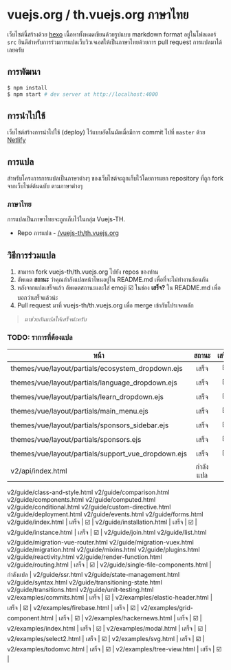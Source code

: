 # vuejs.org / th.vuejs.org ภาษาไทย

เว็บไซต์นี้สร้างด้วย [hexo](http://hexo.io/) เนื้อหาทั้งหมดเขียนด้วยรูปแบบ markdown format อยู่ในโฟลเดอร์ `src` ยินดีสำหรับการร่วมการแปลเว็บวิวเจเอสให้เป็นภาษาไทยด้วยการ pull request การแปลมาได้เลยครับ

## การพัฒนา

``` bash
$ npm install
$ npm start # dev server at http://localhost:4000
```

## การนำไปใช้

เว็บไซต์สร้างการนำไปใช้ (deploy) ไว้แบบอัตโนมัตเมื่อมีการ commit ไปที่ `master` ด้วย [Netlify](https://www.netlify.com/)

## การแปล

สำหรับโครงการการแปลเป็นภาษาต่างๆ ของเว็บไซต์จะถูกเก็บไว้โดยการแยก repository ที่ถูก fork จากเว็บไซต์ต้นฉบับ ตามภาษาต่างๆ

### ภาษาไทย

การแปลเป็นภาษาไทยจะถูกเก็บไว้ในกลุ่ม Vuejs-TH.

* Repo การแปล - [/vuejs-th/th.vuejs.org](https://github.com/vuejs-th/th.vuejs.org)

## วิธีการร่วมแปล

1. สามารถ fork vuejs-th/th.vuejs.org ไปยัง repos ของท่าน
2. อัพเดต **สถานะ** ว่าคุณกำลังแปลหน้าไหนอยู่ใน README.md เพื่อที่จะไม่ทำงานซ้อนกัน
3. หลังจากแปลเสร็จแล้ว อัพเดตสถานะและใส่ emoji :ballot_box_with_check: ในช่อง **เสร็จ?** ใน README.md  เพื่อบอกว่าเสร็จแล้วน่ะ
4. Pull request มาที่ vuejs-th/th.vuejs.org เพื่อ merge เข้ากับโปรเจคหลัก

> _มาช่วยกันแปลให้เสร็จน่ะครับ_

### **TODO:** ราการที่ต้องแปล

หน้า | สถานะ |  เสร็จ? |
----|:-------:|:--------:|
themes/vue/layout/partials/ecosystem_dropdown.ejs | เสร็จ | :ballot_box_with_check: |
themes/vue/layout/partials/language_dropdown.ejs | เสร็จ | :ballot_box_with_check: |
themes/vue/layout/partials/learn_dropdown.ejs | เสร็จ | :ballot_box_with_check: |
themes/vue/layout/partials/main_menu.ejs | เสร็จ | :ballot_box_with_check: |
themes/vue/layout/partials/sponsors_sidebar.ejs | เสร็จ | :ballot_box_with_check: |
themes/vue/layout/partials/sponsors.ejs |  เสร็จ | :ballot_box_with_check: |
themes/vue/layout/partials/support_vue_dropdown.ejs | เสร็จ | :ballot_box_with_check: |
v2/api/index.html | กำลังแปล | 
v2/guide/class-and-style.html
v2/guide/comparison.html
v2/guide/components.html
v2/guide/computed.html
v2/guide/conditional.html
v2/guide/custom-directive.html
v2/guide/deployment.html
v2/guide/events.html
v2/guide/forms.html
v2/guide/index.html | เสร็จ | :ballot_box_with_check: | 
v2/guide/installation.html | เสร็จ | :ballot_box_with_check: |
v2/guide/instance.html | เสร็จ | :ballot_box_with_check: |
v2/guide/join.html
v2/guide/list.html
v2/guide/migration-vue-router.html
v2/guide/migration-vuex.html
v2/guide/migration.html
v2/guide/mixins.html
v2/guide/plugins.html
v2/guide/reactivity.html
v2/guide/render-function.html
v2/guide/routing.html | เสร็จ | :ballot_box_with_check: | 
v2/guide/single-file-components.html | กำลังแปล | 
v2/guide/ssr.html
v2/guide/state-management.html
v2/guide/syntax.html
v2/guide/transitioning-state.html
v2/guide/transitions.html
v2/guide/unit-testing.html
v2/examples/commits.html | เสร็จ | :ballot_box_with_check: |
v2/examples/elastic-header.html | เสร็จ | :ballot_box_with_check: |
v2/examples/firebase.html | เสร็จ | :ballot_box_with_check: |
v2/examples/grid-component.html | เสร็จ | :ballot_box_with_check: |
v2/examples/hackernews.html | เสร็จ | :ballot_box_with_check: |
v2/examples/index.html | เสร็จ | :ballot_box_with_check: |
v2/examples/modal.html | เสร็จ | :ballot_box_with_check: |
v2/examples/select2.html | เสร็จ | :ballot_box_with_check: |
v2/examples/svg.html | เสร็จ | :ballot_box_with_check: |
v2/examples/todomvc.html | เสร็จ | :ballot_box_with_check: |
v2/examples/tree-view.html | เสร็จ | :ballot_box_with_check: |

